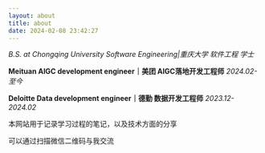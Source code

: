 ```yaml
---
layout: about
title: about
date: 2024-02-08 23:42:27   
---
```


*B.S. at Chongqing University Software Engineering|重庆大学 软件工程 学士*

**Meituan AIGC development engineer｜美团 AIGC落地开发工程师** *2024.02-至今*

**Deloitte Data development engineer｜德勤 数据开发工程师** *2023.12-2024.02* 

本网站用于记录学习过程的笔记，以及技术方面的分享

可以通过扫描微信二维码与我交流